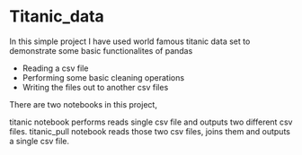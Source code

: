 # Titanic_data

In this simple project I have used world famous titanic data set to demonstrate some basic functionalites of pandas
- Reading a csv file
- Performing some basic cleaning operations
- Writing the files out to another csv files

There are two notebooks in this project, 

titanic notebook performs reads single csv file and outputs two different csv files.
titanic_pull notebook reads those two csv files, joins them and outputs a single csv file.
